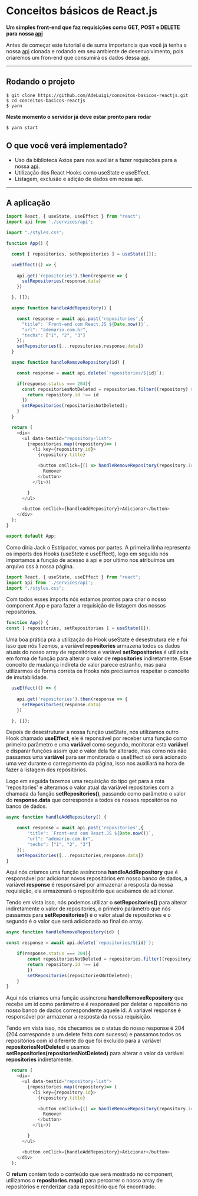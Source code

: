 # Conceitos básicos de React.js
**Um simples front-end que faz requisições como GET, POST e DELETE para nossa [api](https://github.com/AdeLuigi/conceitos-basicos-nodejs "Clique e veja como desenvolver a api")**

Antes de começar este tutorial é de suma importancia que você já tenha a nossa [api](https://github.com/AdeLuigi/conceitos-basicos-nodejs "Clique e veja como desenvolver a api") clonada e rodando em seu ambiente de desenvolvimento, pois criaremos um fron-end que consumirá os dados dessa [api](https://github.com/AdeLuigi/conceitos-basicos-nodejs "Clique e veja como desenvolver a api").

---
## Rodando o projeto
````git
$ git clone https://github.com/AdeLuigi/conceitos-basicos-reactjs.git
$ cd conceitos-basicos-reactjs
$ yarn
````

**Neste momento o servidor já deve estar pronto para rodar**
````git
$ yarn start
````

## O que você verá implementado?
* Uso da biblioteca Axios para nos auxiliar a fazer requisções para a nossa [api](https://github.com/AdeLuigi/conceitos-basicos-nodejs "Clique e veja como desenvolver a api").
* Utilização dos React Hooks como useState e useEffect.
* Listagem, exclusão e adição de dados em nossa api.
---

## A aplicação
````javascript
import React, { useState, useEffect } from "react";
import api from './services/api';

import "./styles.css";

function App() {

  const [ repositories, setRepositories ] = useState([]);

  useEffect(() => {
    
    api.get('repositories').then(response => {
      setRepositories(response.data)
    })

  }, []);

  async function handleAddRepository() {

    const response = await api.post('repositories',{
      "title": `Front-end com React.JS ${Date.now()}`,
      "url": "ademario.com.br",
      "techs": ["1", "2", "3"]
    });
    setRepositories([...repositories,response.data])
  }

  async function handleRemoveRepository(id) {

    const response = await api.delete(`repositories/${id}`);

    if(response.status === 204){
      const repositoriesNotDeleted = repositories.filter((repository) => {
        return repository.id !== id
      })
      setRepositories(repositoriesNotDeleted);
    }
  }

  return (
    <div>
      <ul data-testid="repository-list">
        {repositories.map((repository)=> (        
          <li key={repository.id}>
            {repository.title}

            <button onClick={() => handleRemoveRepository(repository.id)}>
              Remover
            </button>
          </li>))

        }
      </ul>

      <button onClick={handleAddRepository}>Adicionar</button>
    </div>
  );
}

export default App;
````
Como diria Jack o Estripador, vamos por partes. A primeira linha representa os imports dos Hooks (useStete e useEffect), logo em seguida nós importamos a função de acesso à api e por ultimo nós atribuímos um arquivo css à nossa página.

````javascript
import React, { useState, useEffect } from "react";
import api from './services/api';
import "./styles.css";
````
Com todos esses imports nós estamos prontos para criar o nosso component App e para fazer a requisição de listagem dos nossos repositórios.
````javascript
function App() {
const [ repositories, setRepositories ] = useState([]);

````
Uma boa prática pra a utilização do Hook useState é desestrutura ele e foi isso que nós fizemos, a variável **repositories** armazena todos os dados atuais do nosso array de repositórios e variável **setRepositories** é utilizada em forma de função para alterar o valor de **repositories** indiretamente. Esse conceito de mudança indireta de valor parece estranho, mas para utilizarmos de forma correta os Hooks nós precisamos respeitar o conceito de imutabilidade.


````javascript
  useEffect(() => {
    
    api.get('repositories').then(response => {
      setRepositories(response.data)
    })

  }, []);
````
Depois de desestruturar a nossa função useState, nós utilizamos outro Hook chamado **useEffect**, ele é reponsável por receber uma função como primeiro parâmetro e uma **variável** como segundo, monitorar esta **variável** e disparar funções assim que o valor dela for alterado, mas como nós não passamos uma **variável** para ser monitorada o useEffect só será acionado uma vez durante o carregamento da página, isso nos auxiliará na hora de fazer a listagem dos repositórios.

Logo em seguida fazemos uma requisição do tipo get para a rota 'repositories' e alteramos o valor atual da variável repositories com a chamada da função **setRepositories()**, passando como parâmetro o valor do **response.data** que corresponde a todos os nossos repositórios no banco de dados.
````javascript
async function handleAddRepository() {

    const response = await api.post('repositories',{
        "title": `Front-end com React.JS ${Date.now()}`,
        "url": "ademario.com.br",
        "techs": ["1", "2", "3"]
    });
    setRepositories([...repositories,response.data])
}
````
Aqui nós criamos uma função assíncrona  **handleAddRepository** que é responsável por adicionar novos repositórios em nosso banco de dados, a variável **response** é responsável por armazenar a resposta da nossa requisição, ela armazenará o repositório que acabamos de adicionar.

Tendo em vista isso, nós podemos utilizar o **setRepositories()** para alterar indiretamente o valor de repositories, o primeiro parâmetro que nós passamos para **setRepositories()** é o valor atual de repositories e o segundo é o valor que será adicionado ao final do array.

````javascript
async function handleRemoveRepository(id) {

const response = await api.delete(`repositories/${id}`);

    if(response.status === 204){
        const repositoriesNotDeleted = repositories.filter((repository) => {
        return repository.id !== id
        })
        setRepositories(repositoriesNotDeleted);
    }
}

````
Aqui nós criamos uma função assíncrona  **handleRemoveRepository** que recebe um id como parâmetro e é responsável por deletar o repositório no nosso banco de dados correspondente aquele id. A variável response é responsável por armazenar a resposta da nossa requisição.

Tendo em vista isso, nós checamos se o status do nosso response é 204 (204 corresponde a um delete feito com sucesso) e passamos todos os repositórios com id diferente do que foi excluído para a variável **repositoriesNotDeleted** e usamos **setRepositories(repositoriesNotDeleted)** para alterar o valor da variável **repositories** indiretamente.

````javascript
  return (
    <div>
      <ul data-testid="repository-list">
        {repositories.map((repository)=> (        
          <li key={repository.id}>
            {repository.title}

            <button onClick={() => handleRemoveRepository(repository.id)}>
              Remover
            </button>
          </li>))

        }
      </ul>

      <button onClick={handleAddRepository}>Adicionar</button>
    </div>
  );
````
O **return** contém todo o conteúdo que será mostrado no component, utilizamos o **repositories.map()** para percorrer o nosso array de repositórios e renderizar cada repositório que foi encontrado.